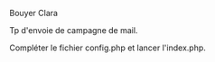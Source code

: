 Bouyer Clara

Tp d'envoie de campagne de mail.

Compléter le fichier config.php et lancer l'index.php.
